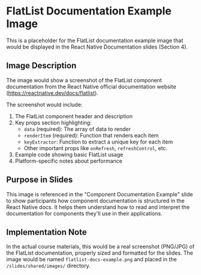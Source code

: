 # FlatList Documentation Example Image

This is a placeholder for the FlatList documentation example image that would be displayed in the React Native Documentation slides (Section 4).

## Image Description

The image would show a screenshot of the FlatList component documentation from the React Native official documentation website (https://reactnative.dev/docs/flatlist).

The screenshot would include:

1. The FlatList component header and description
2. Key props section highlighting:
   - `data` (required): The array of data to render
   - `renderItem` (required): Function that renders each item
   - `keyExtractor`: Function to extract a unique key for each item
   - Other important props like `onRefresh`, `refreshControl`, etc.
3. Example code showing basic FlatList usage
4. Platform-specific notes about performance

## Purpose in Slides

This image is referenced in the "Component Documentation Example" slide to show participants how component documentation is structured in the React Native docs. It helps them understand how to read and interpret the documentation for components they'll use in their applications.

## Implementation Note

In the actual course materials, this would be a real screenshot (PNG/JPG) of the FlatList documentation, properly sized and formatted for the slides. The image would be named `flatlist-docs-example.png` and placed in the `/slides/shared/images/` directory. 